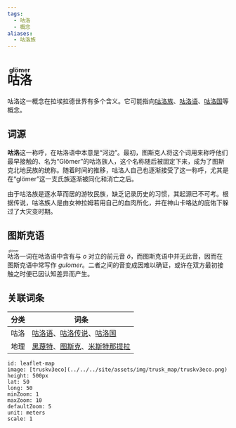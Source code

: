 ```yaml
---
tags:
  - 咕洛
  - 概念
aliases:
  - 咕洛族
---
```

# <ruby>咕洛<rt>glömer</rt></ruby>

咕洛这一概念在拉埃拉德世界有多个含义。它可能指向[咕洛族](咕洛.md)、[咕洛语](../语言/图斯克/咕洛语.md)、[咕洛国](../国家与王朝/咕洛国.md)等概念。

## 词源

**咕洛**这一称呼，在咕洛语中本意是“河边”。最初，图斯克人将这个词用来称呼他们最早接触的、名为“Glömer”的咕洛族人，这个名称随后被固定下来，成为了图斯克北地民族的统称。随着时间的推移，咕洛人自己也逐渐接受了这一称呼，尤其是在“glömer”这一支氏族逐渐被同化和消亡之后。

由于咕洛族是逐水草而居的游牧民族，缺乏记录历史的习惯，其起源已不可考。根据传说，咕洛族人是由女神拉姆若用自己的血肉所化，并在神山卡咯达的庇佑下躲过了大灾变时期。

## 图斯克语

<ruby>咕洛<rt>glömer</rt></ruby>一词在咕洛语中含有与 _o_ 对立的前元音 _ö_，而图斯克语中并无此音，因而在图斯克语中常写作 _gulomer_。二者之间的音变成因难以确证，或许在双方最初接触之时便已因认知差异而产生。

## 关联词条

| 分类  | 词条                                                            |
| --- | ------------------------------------------------------------- |
| 咕洛  | [咕洛语](../语言/图斯克/咕洛语.md)、[咕洛传说](../文学/神话与传说/咕洛传说.md)、[咕洛国](../国家与王朝/咕洛国.md)   |
| 地理  | [黑蔑特](黑蔑特.md)、[图斯克](图斯克.md)、[米斯特那提拉](../区域/咕洛/米斯特那提拉.md) |

```leaflet
id: leaflet-map
image: [truskv3eco](../../../site/assets/img/trusk_map/truskv3eco.png)
height: 500px
lat: 50
long: 50
minZoom: 1
maxZoom: 10
defaultZoom: 5
unit: meters
scale: 1
```

